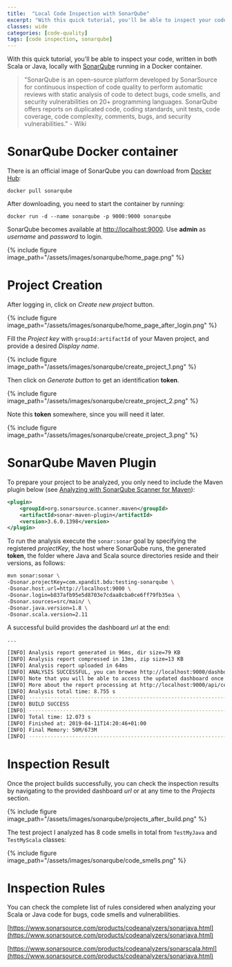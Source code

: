 ```yaml
---
title:  "Local Code Inspection with SonarQube"
excerpt: "With this quick tutorial, you'll be able to inspect your code, written in both Scala or Java, locally with SonarQube running in a Docker container."
classes: wide
categories: [code-quality]
tags: [code inspection, sonarqube]
---
```


With this quick tutorial, you'll be able to inspect your code, written in both Scala or Java, locally with [SonarQube](https://www.sonarqube.org) running in a Docker container.

> "SonarQube is an open-source platform developed by SonarSource for continuous inspection of code quality to perform automatic reviews with static analysis of code to detect bugs, code smells, and security vulnerabilities on 20+ programming languages. SonarQube offers reports on duplicated code, coding standards, unit tests, code coverage, code complexity, comments, bugs, and security vulnerabilities." - Wiki

# SonarQube Docker container

There is an official image of SonarQube you can download from [Docker Hub](https://hub.docker.com/_/sonarqube):

```
docker pull sonarqube
```

After downloading, you need to start the container by running:

```
docker run -d --name sonarqube -p 9000:9000 sonarqube
```

SonarQube becomes available at [http://localhost:9000](). Use **admin** as _username_ and _password_ to login.

{% include figure image_path="/assets/images/sonarqube/home_page.png" %}


# Project Creation

After logging in, click on *Create new project* button.

{% include figure image_path="/assets/images/sonarqube/home_page_after_login.png" %}

Fill the *Project key* with `groupId:artifactId` of your Maven project, and provide a desired *Display name*.

{% include figure image_path="/assets/images/sonarqube/create_project_1.png" %}


Then click on *Generate button* to get an identification **token**.

{% include figure image_path="/assets/images/sonarqube/create_project_2.png" %}


Note this **token** somewhere, since you will need it later.

{% include figure image_path="/assets/images/sonarqube/create_project_3.png" %}


# SonarQube Maven Plugin

To prepare your project to be analyzed, you only need to include the Maven plugin below (see [Analyzing with SonarQube Scanner for Maven](https://docs.sonarqube.org/display/SCAN/Analyzing+with+SonarQube+Scanner+for+Maven)):

```xml
<plugin>
    <groupId>org.sonarsource.scanner.maven</groupId>
    <artifactId>sonar-maven-plugin</artifactId>
    <version>3.6.0.1398</version>
</plugin>
```

To run the analysis execute the `sonar:sonar` goal by specifying the registered *projectKey*, the host where SonarQube runs, the generated **token**, the folder where Java and Scala source directories reside and their versions, as follows:

```bash
mvn sonar:sonar \
-Dsonar.projectKey=com.xpandit.bdu:testing-sonarqube \
-Dsonar.host.url=http://localhost:9000 \
-Dsonar.login=b837afb95e5d8703e7cdaa8cba0ce6ff79fb35ea \
-Dsonar.sources=src/main/ \
-Dsonar.java.version=1.8 \
-Dsonar.scala.version=2.11
```

A successful build provides the dashboard *url* at the end:

```bash
...

[INFO] Analysis report generated in 96ms, dir size=79 KB
[INFO] Analysis report compressed in 13ms, zip size=13 KB
[INFO] Analysis report uploaded in 64ms
[INFO] ANALYSIS SUCCESSFUL, you can browse http://localhost:9000/dashboard?id=com.xpandit.bdu%3Atesting-sonarqube
[INFO] Note that you will be able to access the updated dashboard once the server has processed the submitted analysis report
[INFO] More about the report processing at http://localhost:9000/api/ce/task?id=AWoMjswXDM5J3fj3PeoZ
[INFO] Analysis total time: 8.755 s
[INFO] ------------------------------------------------------------------------
[INFO] BUILD SUCCESS
[INFO] ------------------------------------------------------------------------
[INFO] Total time: 12.073 s
[INFO] Finished at: 2019-04-11T14:20:46+01:00
[INFO] Final Memory: 50M/673M
[INFO] ------------------------------------------------------------------------
```


# Inspection Result

Once the project builds successfully, you can check the inspection results by navigating to the provided dashboard *url* or at any time to the *Projects* section.

{% include figure image_path="/assets/images/sonarqube/projects_after_build.png" %}


The test project I analyzed has 8 code smells in total from `TestMyJava` and `TestMyScala` classes:

{% include figure image_path="/assets/images/sonarqube/code_smells.png" %}


# Inspection Rules

You can check the complete list of rules considered when analyzing your Scala or Java code for bugs, code smells and vulnerabilities.

[https://www.sonarsource.com/products/codeanalyzers/sonarjava.html](https://www.sonarsource.com/products/codeanalyzers/sonarjava.html)

[https://www.sonarsource.com/products/codeanalyzers/sonarscala.html](https://www.sonarsource.com/products/codeanalyzers/sonarjava.html)